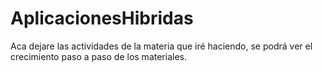 # AplicacionesHibridas
Aca dejare las actividades de la materia que iré haciendo, se podrá ver el crecimiento paso a paso de los materiales.
